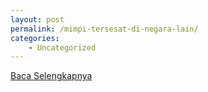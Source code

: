 ```yaml
---
layout: post
permalink: /mimpi-tersesat-di-negara-lain/
categories:
    - Uncategorized
---
```


[Baca Selengkapnya](/05)